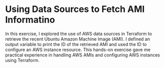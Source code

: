 # Using Data Sources to Fetch AMI Informatino

In this exercise, I explored the use of AWS data sources in Terraform to retrieve the recent Ubuntu Amazon Machine Image (AMI). I defined an output variable to print the ID of the retrieved AMI and used the ID to configure an AWS instance resource. This hands-on exercise gave me practical experience in handling AWS AMIs and configuring AWS instances using Terraform.